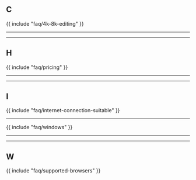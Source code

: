 ## C

{{ include "faq/4k-8k-editing" }}

---


---

## H

{{ include "faq/pricing" }}

---


---

## I

{{ include "faq/internet-connection-suitable" }}

---

{{ include "faq/windows" }}

---


---

## W

{{ include "faq/supported-browsers" }}

